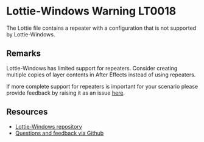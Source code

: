 ﻿[comment]: # (name:RepeaterIsNotSupported)
[comment]: # (text:Repeater is not supported.)

# Lottie-Windows Warning LT0018

The Lottie file contains a repeater with a configuration that is not supported by Lottie-Windows.

## Remarks
Lottie-Windows has limited support for repeaters. Consider creating multiple copies of
layer contents in After Effects instead of using repeaters.

If more complete support for repeaters is important for your scenario please provide feedback
by raising it as an issue [here](https://github.com/windows-toolkit/Lottie-Windows/issues).

## Resources

* [Lottie-Windows repository](https://aka.ms/lottie)
* [Questions and feedback via Github](https://github.com/windows-toolkit/Lottie-Windows/issues)
